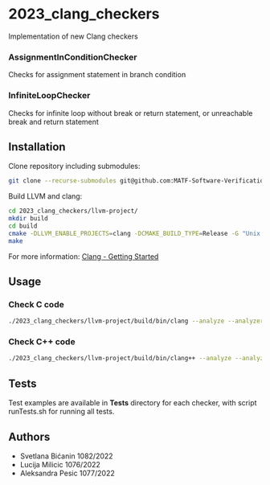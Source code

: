 # 2023_clang_checkers

Implementation of new Clang checkers
### AssignmentInConditionChecker
Checks for assignment statement in branch condition

### InfiniteLoopChecker
Checks for infinite loop without break or return statement, or unreachable break and return statement


## Installation

Clone repository including submodules:

```bash
git clone --recurse-submodules git@github.com:MATF-Software-Verification/2023_clang_checkers.git
```

Build LLVM and clang:

```bash
cd 2023_clang_checkers/llvm-project/
mkdir build
cd build
cmake -DLLVM_ENABLE_PROJECTS=clang -DCMAKE_BUILD_TYPE=Release -G "Unix Makefiles" ../llvm
make
```
For more information: [Clang - Getting Started](https://clang.llvm.org/get_started.html)

## Usage

### Check C code
```bash
./2023_clang_checkers/llvm-project/build/bin/clang --analyze --analyzer-no-default-checks -Xanalyzer -analyzer-checker=alpha.unix.[Checker-name] [path-to-file]
```

### Check C++ code
```bash
./2023_clang_checkers/llvm-project/build/bin/clang++ --analyze --analyzer-no-default-checks -Xanalyzer -analyzer-checker=alpha.unix.[Checker-name] [path-to-file]
```

## Tests

Test examples are available in **Tests** directory for each checker, with script runTests.sh for running all tests.

## Authors

- Svetlana Bićanin 1082/2022
- Lucija Milicic 1076/2022
- Aleksandra Pesic 1077/2022
